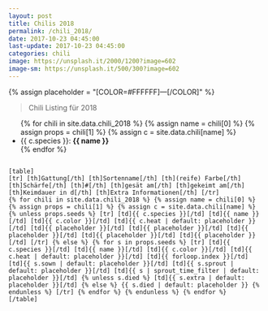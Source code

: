 ```yaml
---
layout: post
title: Chilis 2018
permalink: /chili_2018/
date: 2017-10-23 04:45:00
last-update: 2017-10-23 04:45:00
categories: chili
image: https://unsplash.it/2000/1200?image=602
image-sm: https://unsplash.it/500/300?image=602
---
```


{% assign placeholder = "[COLOR=#FFFFFF]—[/COLOR]" %}

> Chili Listing für 2018

<ul class="alpha-list-style">
{% for chili in site.data.chili_2018 %}
{% assign name = chili[0] %}
{% assign props = chili[1] %}
{% assign c = site.data.chili[name] %}
  <li>
    {{ c.species }}: <b>{{ name }}</b>
    <!--
       -{% for s in props.seeds %}
       -  {{ s.sown }}
       -{% endfor %}
       -->
  </li>
{% endfor %}
</ul>

<code>
[table]
[tr] [th]Gattung[/th] [th]Sortenname[/th] [th](reife) Farbe[/th] [th]Schärfe[/th] [th]#[/th] [th]gesät am[/th] [th]gekeimt am[/th] [th]Keimdauer in d[/th] [th]Extra Informationen[/th] [/tr]
{% for chili in site.data.chili_2018 %} {% assign name = chili[0] %} {% assign props = chili[1] %} {% assign c = site.data.chili[name] %} {% unless props.seeds %} [tr] [td]{{ c.species }}[/td] [td]{{ name }}[/td] [td]{{ c.color }}[/td] [td]{{ c.heat | default: placeholder }}[/td] [td]{{ placeholder }}[/td] [td]{{ placeholder }}[/td] [td]{{ placeholder }}[/td] [td]{{ placeholder }}[/td] [td]{{ placeholder }}[/td] [/tr] {% else %} {% for s in props.seeds %} [tr] [td]{{ c.species }}[/td] [td]{{ name }}[/td] [td]{{ c.color }}[/td] [td]{{ c.heat | default: placeholder }}[/td] [td]{{ forloop.index }}[/td] [td]{{ s.sown | default: placeholder }}[/td] [td]{{ s.sprout | default: placeholder }}[/td] [td]{{ s | sprout_time_filter | default: placeholder }}[/td] {% unless s.died %} [td]{{ s.extra | default: placeholder }}[/td] {% else %} {{ s.died | default: placeholder }} {% endunless %} [/tr] {% endfor %} {% endunless %} {% endfor %}
[/table]
</code>
